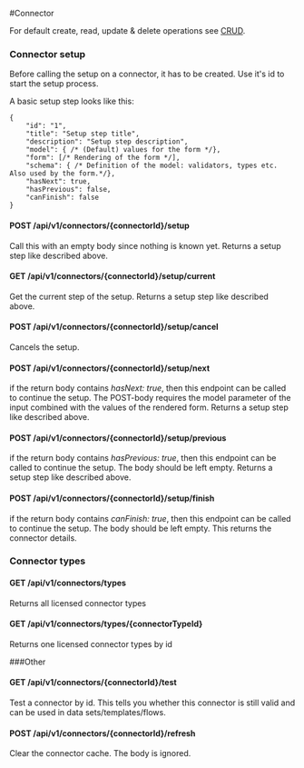 #Connector

For default create, read, update & delete operations see [CRUD](/3.%20Smart%20Flows%20Entities/1.%20CRUD.md).

### Connector setup
Before calling the setup on a connector, it has to be created. Use it's id to start the setup process.

A basic setup step looks like this:
```
{
	"id": "1",
	"title": "Setup step title",
	"description": "Setup step description",
	"model": { /* (Default) values for the form */},
	"form": [/* Rendering of the form */],
	"schema": { /* Definition of the model: validators, types etc. Also used by the form.*/},
	"hasNext": true,
	"hasPrevious": false,
	"canFinish": false
}
```
#### POST /api/v1/connectors/{connectorId}/setup
Call this with an empty body since nothing is known yet. Returns a setup step like described above.
#### GET /api/v1/connectors/{connectorId}/setup/current
Get the current step of the setup. Returns a setup step like described above.
#### POST /api/v1/connectors/{connectorId}/setup/cancel
Cancels the setup.
#### POST /api/v1/connectors/{connectorId}/setup/next
if the return body contains <i>hasNext: true</i>, then this endpoint can be called to continue the setup.
The POST-body requires the model parameter of the input combined with the values of the rendered form.
Returns a setup step like described above.
#### POST /api/v1/connectors/{connectorId}/setup/previous
if the return body contains <i>hasPrevious: true</i>, then this endpoint can be called to continue the setup.
The body should be left empty. Returns a setup step like described above.
#### POST /api/v1/connectors/{connectorId}/setup/finish
if the return body contains <i>canFinish: true</i>, then this endpoint can be called to continue the setup. 
The body should be left empty. This returns the connector details.

### Connector types

#### GET /api/v1/connectors/types
Returns all licensed connector types

#### GET /api/v1/connectors/types/{connectorTypeId}
Returns one licensed connector types by id


###Other

#### GET /api/v1/connectors/{connectorId}/test
Test a connector by id. This tells you whether this connector is still valid and can be used in data 
sets/templates/flows.

#### POST /api/v1/connectors/{connectorId}/refresh
Clear the connector cache. The body is ignored.

